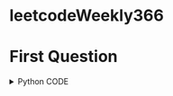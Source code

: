 # leetcodeWeekly366

# First Question
<details>

  <summary>Python CODE</summary>
METHOD ONE 

```
class Solution:
    def differenceOfSums(self, n: int, m: int) -> int:
        intList = [i for i in range(1, n+1)]
        divisible = notDivisible = 0
        for num in intList:
            if num%m == 0:
                divisible += num
            else:
                notDivisible += num
        return notDivisible - divisible
```
METHOD 2

```

class Solution:
    def differenceOfSums(self, n: int, m: int) -> int:
        totalSum = n*(n+1)//2
        loop = n//m
        mSum = 0
        while loop:
            totalSum -= loop*m
            mSum += loop*m
            loop-= 1
        return totalSum - mSum
```

</details>
